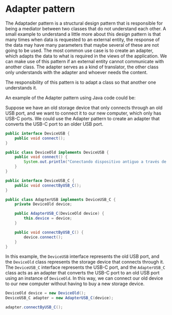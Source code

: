 # Adapter pattern

The Adaptader pattern is a structural design pattern that is responsible for being a mediator between two classes that do not understand each other. 
A small example to understand a little more about this design pattern is that many times when data is requested to an external entity, the response of the data may have many parameters that maybe several of these are not going to be used. The most common use case is to create an adapter, which adapts the data to what is required in the views of the application.
We can make use of this pattern if an external entity cannot communicate with another class. The adapter serves as a kind of translator, the other class only understands with the adapter and whoever needs the content. 
		
The responsibility of this pattern is to adapt a class so that another one understands it. 

An example of the Adapter pattern using Java code could be:

Suppose we have an old storage device that only connects through an old USB port, and we want to connect it to our new computer, which only has USB-C ports. We could use the Adapter pattern to create an adapter that converts the USB-C port to an older USB port.

```Java
public interface DeviceUSB {
    public void connect();
}

public class DeviceOld implements DeviceUSB {
    public void connect() {
        System.out.println("Conectando dispositivo antiguo a través de USB");
    }
}

public interface DeviceUSB_C {
    public void connectByUSB_C();
}

public class AdapterUSB implements DeviceUSB_C {
    private DeviceOld device;

    public AdapterUSB_C(DeviceOld device) {
        this.device = device;
    }

    public void connectByUSB_C() {
        device.connect();
    }
}
```

In this example, the `DeviceUSB` interface represents the old USB port, and the `DeviceOld` class represents the storage device that connects through it. The `DeviceUSB_C` interface represents the USB-C port, and the `AdapterUSB_C` class acts as an adapter that converts the USB-C port to an old USB port using an instance of `DeviceOld`. In this way, we can connect our old device to our new computer without having to buy a new storage device.

```Java
DeviceOld device = new DeviceOld();
DeviceUSB_C adapter = new AdapterUSB_C(device);

adapter.connectByUSB_C();
```